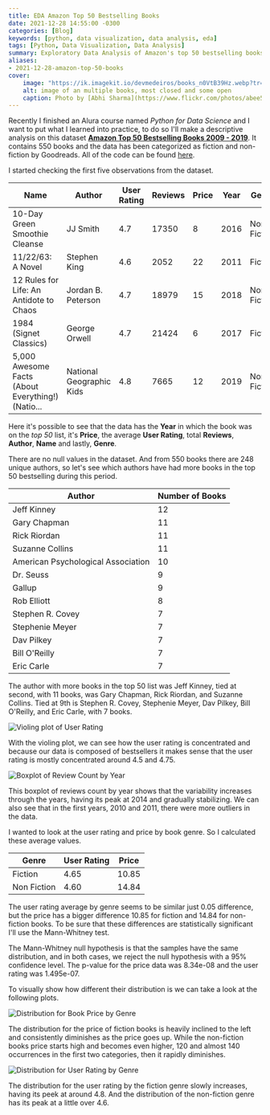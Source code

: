 ```yaml
---
title: EDA Amazon Top 50 Bestselling Books
date: 2021-12-28 14:55:00 -0300
categories: [Blog]
keywords: [python, data visualization, data analysis, eda]
tags: [Python, Data Visualization, Data Analysis]
summary: Exploratory Data Analysis of Amazon's top 50 bestselling books 2009 - 2019
aliases:
- 2021-12-28-amazon-top-50-books
cover:
    image: "https://ik.imagekit.io/devmedeiros/books_n0VtB39Hz.webp?tr=w-700"
    alt: image of an multiple books, most closed and some open
    caption: Photo by [Abhi Sharma](https://www.flickr.com/photos/abee5/8314929977), [CC BY 2.0](https://creativecommons.org/licenses/by/2.0/)
---
```


Recently I finished an Alura course named _Python for Data Science_ and I want to put what I learned into practice, to do so I'll make a descriptive analysis on this dataset [**Amazon Top 50 Bestselling Books 2009 - 2019**](https://www.kaggle.com/sootersaalu/amazon-top-50-bestselling-books-2009-2019). It contains 550 books and the data has been categorized as fiction and non-fiction by Goodreads. All of the code can be found [here](https://gist.github.com/devmedeiros/12813bebd78f7662966096e963ed0aa9).

I started checking the first five observations from the dataset.

| Name                                              | Author                   | User Rating | Reviews | Price | Year | Genre       |
|---------------------------------------------------|--------------------------|-------------|---------|-------|------|-------------|
| 10-Day Green Smoothie Cleanse                     | JJ Smith                 | 4.7         | 17350   | 8     | 2016 | Non Fiction |
| 11/22/63: A Novel                                 | Stephen King             | 4.6         | 2052    | 22    | 2011 | Fiction     |
| 12 Rules for Life: An Antidote to Chaos           | Jordan B. Peterson       | 4.7         | 18979   | 15    | 2018 | Non Fiction |
| 1984 (Signet Classics)                            | George Orwell            | 4.7         | 21424   | 6     | 2017 | Fiction     |
| 5,000 Awesome Facts (About Everything!) (Natio... | National Geographic Kids | 4.8         | 7665    | 12    | 2019 | Non Fiction |

Here it's possible to see that the data has the **Year** in which the book was on the _top 50_ list, it's **Price**, the average **User Rating**, total **Reviews**, **Author**, **Name** and lastly, **Genre**.

There are no null values in the dataset. And from 550 books there are 248 unique authors, so let's see which authors have had more books in the top 50 bestselling during this period.

| Author                             | Number of Books |
|------------------------------------|-----------------|
| Jeff Kinney                        | 12              |
| Gary Chapman                       | 11              |
| Rick Riordan                       | 11              |
| Suzanne Collins                    | 11              |
| American Psychological Association | 10              |
| Dr. Seuss                          | 9               |
| Gallup                             | 9               |
| Rob Elliott                        | 8               |
| Stephen R. Covey                   | 7               |
| Stephenie Meyer                    | 7               |
| Dav Pilkey	                       | 7               |
| Bill O'Reilly                      | 7               |
| Eric Carle	                       | 7               |

The author with more books in the top 50 list was Jeff Kinney, tied at second, with 11 books, was Gary Chapman, Rick Riordan, and Suzanne Collins. Tied at 9th is Stephen R. Covey, Stephenie Meyer, Dav Pilkey, Bill O'Reilly, and Eric Carle, with 7 books.

![Violing plot of User Rating](https://ik.imagekit.io/devmedeiros/violing_ur_vmTFo02uK.jpg?updatedAt=1640708039606)

With the violing plot, we can see how the user rating is concentrated and because our data is composed of bestsellers it makes sense that the user rating is mostly concentrated around 4.5 and 4.75.

![Boxplot of Review Count by Year](https://ik.imagekit.io/devmedeiros/boxplot_year_reviews_Pa1YGMhj2z1.jpg?updatedAt=1640708039777)

This boxplot of reviews count by year shows that the variability increases through the years, having its peak at 2014 and gradually stabilizing. We can also see that in the first years, 2010 and 2011, there were more outliers in the data.

I wanted to look at the user rating and price by book genre. So I calculated these average values.

| Genre       | User Rating | Price |
|-------------|-------------|-------|
| Fiction     | 4.65        | 10.85 |
| Non Fiction | 4.60        | 14.84 |

The user rating average by genre seems to be similar just 0.05 difference, but the price has a bigger difference 10.85 for fiction and 14.84 for non-fiction books. To be sure that these differences are statistically significant I'll use the Mann-Whitney test.

The Mann-Whitney null hypothesis is that the samples have the same distribution, and in both cases, we reject the null hypothesis with a 95% confidence level. The p-value for the price data was 8.34e-08 and the user rating was 1.495e-07.

To visually show how different their distribution is we can take a look at the following plots.

![Distribution for Book Price by Genre](https://ik.imagekit.io/devmedeiros/hist_price_qxT6fxEGQ.jpg?updatedAt=1640708039771)

The distribution for the price of fiction books is heavily inclined to the left and consistently diminishes as the price goes up. While the non-fiction books price starts high and becomes even higher, 120 and almost 140 occurrences in the first two categories, then it rapidly diminishes.

![Distribution for User Rating by Genre](https://ik.imagekit.io/devmedeiros/hist_ur_6YxOQ_Huz.jpg?updatedAt=1640708040024)

The distribution for the user rating by the fiction genre slowly increases, having its peek at around 4.8. And the distribution of the non-fiction genre has its peak at a little over 4.6.
